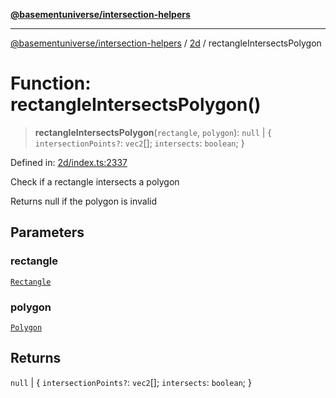 [**@basementuniverse/intersection-helpers**](../../README.md)

***

[@basementuniverse/intersection-helpers](../../README.md) / [2d](../README.md) / rectangleIntersectsPolygon

# Function: rectangleIntersectsPolygon()

> **rectangleIntersectsPolygon**(`rectangle`, `polygon`): `null` \| \{ `intersectionPoints?`: `vec2`[]; `intersects`: `boolean`; \}

Defined in: [2d/index.ts:2337](https://github.com/basementuniverse/intersection-helpers/blob/ede9ecb18a1386abf90747a70ee9f16c34ce6207/src/2d/index.ts#L2337)

Check if a rectangle intersects a polygon

Returns null if the polygon is invalid

## Parameters

### rectangle

[`Rectangle`](../types/type-aliases/Rectangle.md)

### polygon

[`Polygon`](../types/type-aliases/Polygon.md)

## Returns

`null` \| \{ `intersectionPoints?`: `vec2`[]; `intersects`: `boolean`; \}
